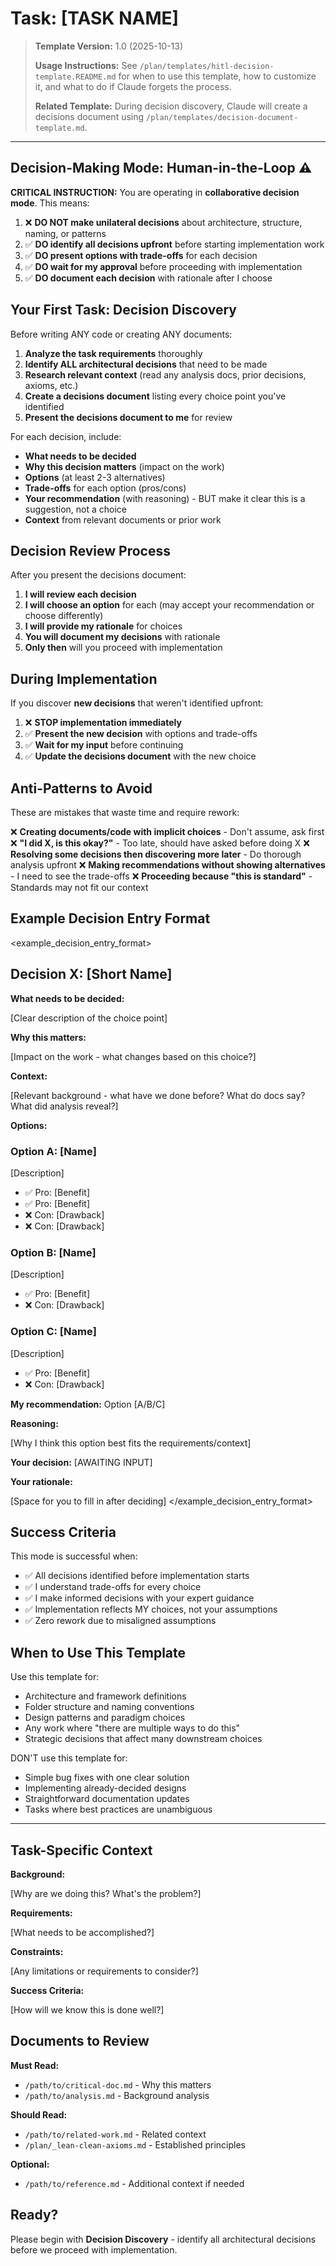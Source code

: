 # Task: [TASK NAME]

> **Template Version:** 1.0 (2025-10-13)
>
> **Usage Instructions:** See `/plan/templates/hitl-decision-template.README.md` for when to use this template, how to customize it, and what to do if Claude forgets the process.
>
> **Related Template:** During decision discovery, Claude will create a decisions document using `/plan/templates/decision-document-template.md`.

---

## Decision-Making Mode: Human-in-the-Loop ⚠️

**CRITICAL INSTRUCTION:** You are operating in **collaborative decision mode**. This means:

1. ❌ **DO NOT make unilateral decisions** about architecture, structure, naming, or patterns
2. ✅ **DO identify all decisions upfront** before starting implementation work
3. ✅ **DO present options with trade-offs** for each decision
4. ✅ **DO wait for my approval** before proceeding with implementation
5. ✅ **DO document each decision** with rationale after I choose

## Your First Task: Decision Discovery

Before writing ANY code or creating ANY documents:

1. **Analyze the task requirements** thoroughly
2. **Identify ALL architectural decisions** that need to be made
3. **Research relevant context** (read any analysis docs, prior decisions, axioms, etc.)
4. **Create a decisions document** listing every choice point you've identified
5. **Present the decisions document to me** for review

For each decision, include:

- **What needs to be decided**
- **Why this decision matters** (impact on the work)
- **Options** (at least 2-3 alternatives)
- **Trade-offs** for each option (pros/cons)
- **Your recommendation** (with reasoning) - BUT make it clear this is a suggestion, not a choice
- **Context** from relevant documents or prior work

## Decision Review Process

After you present the decisions document:

1. **I will review each decision**
2. **I will choose an option** for each (may accept your recommendation or choose differently)
3. **I will provide my rationale** for choices
4. **You will document my decisions** with rationale
5. **Only then** will you proceed with implementation

## During Implementation

If you discover **new decisions** that weren't identified upfront:

1. ❌ **STOP implementation immediately**
2. ✅ **Present the new decision** with options and trade-offs
3. ✅ **Wait for my input** before continuing
4. ✅ **Update the decisions document** with the new choice

## Anti-Patterns to Avoid

These are mistakes that waste time and require rework:

❌ **Creating documents/code with implicit choices** - Don't assume, ask first
❌ **"I did X, is this okay?"** - Too late, should have asked before doing X
❌ **Resolving some decisions then discovering more later** - Do thorough analysis upfront
❌ **Making recommendations without showing alternatives** - I need to see the trade-offs
❌ **Proceeding because "this is standard"** - Standards may not fit our context

## Example Decision Entry Format

<example_decision_entry_format>
## Decision X: [Short Name]

**What needs to be decided:**

[Clear description of the choice point]

**Why this matters:**

[Impact on the work - what changes based on this choice?]

**Context:**

[Relevant background - what have we done before? What do docs say? What did analysis reveal?]

**Options:**

### Option A: [Name]

[Description]

- ✅ Pro: [Benefit]
- ✅ Pro: [Benefit]
- ❌ Con: [Drawback]
- ❌ Con: [Drawback]

### Option B: [Name]

[Description]

- ✅ Pro: [Benefit]
- ❌ Con: [Drawback]

### Option C: [Name]

[Description]

- ✅ Pro: [Benefit]
- ❌ Con: [Drawback]

**My recommendation:** Option [A/B/C]

**Reasoning:**

[Why I think this option best fits the requirements/context]

**Your decision:** [AWAITING INPUT]

**Your rationale:**

[Space for you to fill in after deciding]
</example_decision_entry_format>

## Success Criteria

This mode is successful when:

- ✅ All decisions identified before implementation starts
- ✅ I understand trade-offs for every choice
- ✅ I make informed decisions with your expert guidance
- ✅ Implementation reflects MY choices, not your assumptions
- ✅ Zero rework due to misaligned assumptions

## When to Use This Template

Use this template for:

- Architecture and framework definitions
- Folder structure and naming conventions
- Design patterns and paradigm choices
- Any work where "there are multiple ways to do this"
- Strategic decisions that affect many downstream choices

DON'T use this template for:

- Simple bug fixes with one clear solution
- Implementing already-decided designs
- Straightforward documentation updates
- Tasks where best practices are unambiguous

---

## Task-Specific Context

**Background:**

[Why are we doing this? What's the problem?]

**Requirements:**

[What needs to be accomplished?]

**Constraints:**

[Any limitations or requirements to consider?]

**Success Criteria:**

[How will we know this is done well?]

## Documents to Review

**Must Read:**

- `/path/to/critical-doc.md` - Why this matters
- `/path/to/analysis.md` - Background analysis

**Should Read:**

- `/path/to/related-work.md` - Related context
- `/plan/_lean-clean-axioms.md` - Established principles

**Optional:**

- `/path/to/reference.md` - Additional context if needed

## Ready?

Please begin with **Decision Discovery** - identify all architectural decisions before we proceed with implementation.
